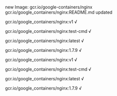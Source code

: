 new Image: gcr.io/google-containers/nginx
gcr.io/google_containers/nginx:README.md updated 

gcr.io/google_containers/nginx:v1 √

gcr.io/google_containers/nginx:test-cmd √

gcr.io/google_containers/nginx:latest √

gcr.io/google_containers/nginx:1.7.9 √

gcr.io/google_containers/nginx:v1 √

gcr.io/google_containers/nginx:test-cmd √

gcr.io/google_containers/nginx:latest √

gcr.io/google_containers/nginx:1.7.9 √

